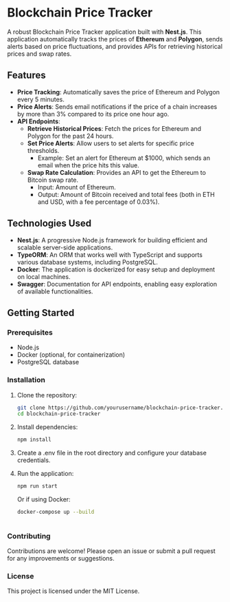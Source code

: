 # Blockchain Price Tracker

A robust Blockchain Price Tracker application built with **Nest.js**. This application automatically tracks the prices of **Ethereum** and **Polygon**, sends alerts based on price fluctuations, and provides APIs for retrieving historical prices and swap rates.

## Features

- **Price Tracking**: Automatically saves the price of Ethereum and Polygon every 5 minutes.
- **Price Alerts**: Sends email notifications if the price of a chain increases by more than 3% compared to its price one hour ago.
- **API Endpoints**:
  - **Retrieve Historical Prices**: Fetch the prices for Ethereum and Polygon for the past 24 hours.
  - **Set Price Alerts**: Allow users to set alerts for specific price thresholds.
    - Example: Set an alert for Ethereum at $1000, which sends an email when the price hits this value.
  - **Swap Rate Calculation**: Provides an API to get the Ethereum to Bitcoin swap rate.
    - Input: Amount of Ethereum.
    - Output: Amount of Bitcoin received and total fees (both in ETH and USD, with a fee percentage of 0.03%).

## Technologies Used

- **Nest.js**: A progressive Node.js framework for building efficient and scalable server-side applications.
- **TypeORM**: An ORM that works well with TypeScript and supports various database systems, including PostgreSQL.
- **Docker**: The application is dockerized for easy setup and deployment on local machines.
- **Swagger**: Documentation for API endpoints, enabling easy exploration of available functionalities.

## Getting Started

### Prerequisites

- Node.js
- Docker (optional, for containerization)
- PostgreSQL database

### Installation

1. Clone the repository:
   ```bash
   git clone https://github.com/yourusername/blockchain-price-tracker.git
   cd blockchain-price-tracker

2. Install dependencies:
   ```bash
   npm install
   
3. Create a .env file in the root directory and configure your database credentials.
4. Run the application:
    ```bash
    npm run start
    ```

   Or if using Docker:
    ```bash
    docker-compose up --build
  
### Contributing
Contributions are welcome! Please open an issue or submit a pull request for any improvements or suggestions.

### License
This project is licensed under the MIT License.
